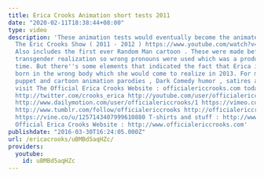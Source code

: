 ```yaml
---
title: Erica Crooks Animation short tests 2011
date: "2020-02-11T18:38:44+08:00"
type: video
description: 'These animation tests would eventually become the animated version of
  The Eric Crooks Show ( 2011 - 2012 ) https://www.youtube.com/watch?v=-jt7yvEbCPk
  Also includes the first ever Random Man cartoon . These were made before Erica''s
  transgender realization so wrong pronouns were used which was a product of it''s
  time. But there''s some elements that indicated the fact that Erica is a lesbian
  born in the wrong body which she would come to realize in 2013. For more hilarious
  puppet and cartoon animation parodies , Dark Comedy humor , satires and stupid videos
  visit The Official Erica Crooks Website : officialericcrooks.com today ! http://facebook.com/officialericcrooks
  http://twitter.com/crooks_erica http://youtube.com/user/officialericcrooks http://Instagram.com/officialericcrooks/
  http://www.dailymotion.com/user/officialericcrooks/1 https://vimeo.com/officialericcrooks
  http://www.tumblr.com/follow/officialericcrooks http://officialericcrooks.newgrounds.com
  https://vine.co/u/1257143407999610880 T-shirts and stuff : http://www.zazzle.com/officialericcrooks
  Official Erica Crooks Website : http://www.officialericcrooks.com'
publishdate: "2016-03-30T16:24:05.000Z"
url: /ericacrooks/uBMBd5aqHZc/
providers:
  youtube:
    id: uBMBd5aqHZc
---
```

